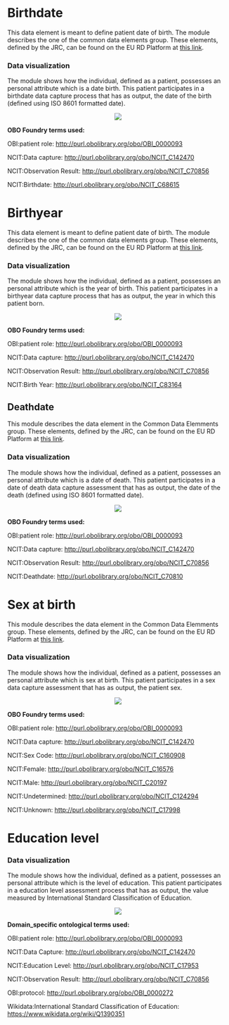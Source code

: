 # Birthdate

This data element is meant to define patient date of birth. The module describes the one of the common data elements group. These elements, defined by the JRC, can be found on the EU RD Platform at [this link](https://eu-rd-platform.jrc.ec.europa.eu/sites/default/files/CDS/EU_RD_Platform_CDS_Final.pdf).

### Data visualization

The module shows how the individual, defined as a patient, possesses an personal attribute which is a date birth. This patient participates in a birthdate data capture process that has as output, the date of the birth (defined using ISO 8601 formatted date).

<p align="center">
    <a href="https://raw.githubusercontent.com/CARE-SM/CARE-Semantic-Model/main/images/CARE-SM-Birthdate.png" target="_blank">
        <img src="https://raw.githubusercontent.com/CARE-SM/CARE-Semantic-Model/main/images/CARE-SM-Birthdate.png">
    </a>
</p>

**OBO Foundry terms used:**

OBI:patient role: http://purl.obolibrary.org/obo/OBI_0000093

NCIT:Data capture: http://purl.obolibrary.org/obo/NCIT_C142470	

NCIT:Observation Result: http://purl.obolibrary.org/obo/NCIT_C70856

NCIT:Birthdate: http://purl.obolibrary.org/obo/NCIT_C68615


# Birthyear

This data element is meant to define patient date of birth. The module describes the one of the common data elements group. These elements, defined by the JRC, can be found on the EU RD Platform at [this link](https://eu-rd-platform.jrc.ec.europa.eu/sites/default/files/CDS/EU_RD_Platform_CDS_Final.pdf).

### Data visualization

The module shows how the individual, defined as a patient, possesses an personal attribute which is the year of birth. This patient participates in a birthyear data capture process that has as output, the year in which this patient born.

<p align="center">
    <a href="https://raw.githubusercontent.com/CARE-SM/CARE-Semantic-Model/main/images/CARE-SM-Birthyear.png" target="_blank">
        <img src="https://raw.githubusercontent.com/CARE-SM/CARE-Semantic-Model/main/images/CARE-SM-Birthyear.png">
    </a>
</p>

**OBO Foundry terms used:**

OBI:patient role: http://purl.obolibrary.org/obo/OBI_0000093

NCIT:Data capture: http://purl.obolibrary.org/obo/NCIT_C142470	

NCIT:Observation Result: http://purl.obolibrary.org/obo/NCIT_C70856

NCIT:Birth Year: http://purl.obolibrary.org/obo/NCIT_C83164


 ## Deathdate

 This module describes the data element in the Common Data Elemments group. These elements, defined by the JRC, can be found on the EU RD Platform at [this link](https://eu-rd-platform.jrc.ec.europa.eu/sites/default/files/CDS/EU_RD_Platform_CDS_Final.pdf).

### Data visualization

The module shows how the individual, defined as a patient, possesses an personal attribute which is a date of death. This patient participates in a date of death data capture assessment that has as output, the date of the death (defined using ISO 8601 formatted date).

<p align="center">
    <a href="https://raw.githubusercontent.com/CARE-SM/CARE-Semantic-Model/main/images/CARE-SM-Deathdate.png" target="_blank">
        <img src="https://raw.githubusercontent.com/CARE-SM/CARE-Semantic-Model/main/images/CARE-SM-Deathdate.png">
    </a>
</p>

**OBO Foundry terms used:**

OBI:patient role: http://purl.obolibrary.org/obo/OBI_0000093

NCIT:Data capture: http://purl.obolibrary.org/obo/NCIT_C142470

NCIT:Observation Result: http://purl.obolibrary.org/obo/NCIT_C70856

NCIT:Deathdate: http://purl.obolibrary.org/obo/NCIT_C70810


# Sex at birth

This module describes the data element in the Common Data Elemments group. These elements, defined by the JRC, can be found on the EU RD Platform at [this link](https://eu-rd-platform.jrc.ec.europa.eu/sites/default/files/CDS/EU_RD_Platform_CDS_Final.pdf).

### Data visualization

The module shows how the individual, defined as a patient, possesses an personal attribute which is sex at birth. This patient participates in a sex data capture assessment that has as output, the patient sex.

<p align="center">
    <a href="https://raw.githubusercontent.com/CARE-SM/CARE-Semantic-Model/main/images/CARE-SM-Sex.png" target="_blank">
        <img src="https://raw.githubusercontent.com/CARE-SM/CARE-Semantic-Model/main/images/CARE-SM-Sex.png">
    </a>
</p>

**OBO Foundry terms used:**

OBI:patient role: http://purl.obolibrary.org/obo/OBI_0000093

NCIT:Data capture: http://purl.obolibrary.org/obo/NCIT_C142470

NCIT:Sex Code: http://purl.obolibrary.org/obo/NCIT_C160908

NCIT:Female: http://purl.obolibrary.org/obo/NCIT_C16576

NCIT:Male: http://purl.obolibrary.org/obo/NCIT_C20197

NCIT:Undetermined: http://purl.obolibrary.org/obo/NCIT_C124294

NCIT:Unknown: http://purl.obolibrary.org/obo/NCIT_C17998


# Education level

### Data visualization

The module shows how the individual, defined as a patient, possesses an personal attribute which is the level of education. This patient participates in a education level assessment process that has as output, the value measured by International Standard Classification of Education.

<p align="center">
    <a href="https://raw.githubusercontent.com/CARE-SM/CARE-Semantic-Model/main/images/CARE-SM-Education.png" target="_blank">
        <img src="https://raw.githubusercontent.com/CARE-SM/CARE-Semantic-Model/main/images/CARE-SM-Education.png">
    </a>
</p>

**Domain_specific ontological terms used:**

OBI:patient role: http://purl.obolibrary.org/obo/OBI_0000093

NCIT:Data Capture: http://purl.obolibrary.org/obo/NCIT_C142470

NCIT:Education Level: http://purl.obolibrary.org/obo/NCIT_C17953

NCIT:Observation Result: http://purl.obolibrary.org/obo/NCIT_C70856

OBI:protocol: http://purl.obolibrary.org/obo/OBI_0000272

Wikidata:International Standard Classification of Education: https://www.wikidata.org/wiki/Q1390351